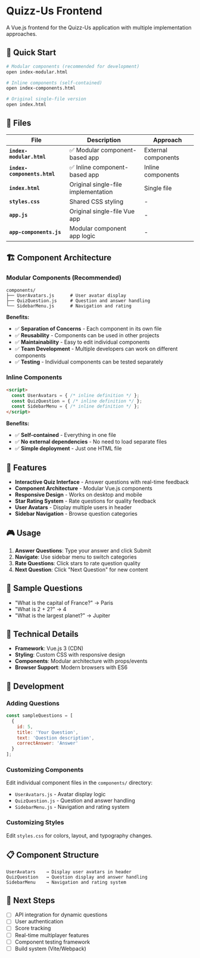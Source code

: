 # Quizz-Us Frontend

A Vue.js frontend for the Quizz-Us application with multiple implementation approaches.

## 🚀 Quick Start

```bash
# Modular components (recommended for development)
open index-modular.html

# Inline components (self-contained)
open index-components.html

# Original single-file version
open index.html
```

## 📁 Files

| File | Description | Approach |
|------|-------------|----------|
| **`index-modular.html`** | ✅ Modular component-based app | External components |
| **`index-components.html`** | ✅ Inline component-based app | Inline components |
| **`index.html`** | Original single-file implementation | Single file |
| **`styles.css`** | Shared CSS styling | - |
| **`app.js`** | Original single-file Vue app | - |
| **`app-components.js`** | Modular component app logic | - |

## 🏗️ Component Architecture

### Modular Components (Recommended)
```
components/
├── UserAvatars.js      # User avatar display
├── QuizQuestion.js     # Question and answer handling
└── SidebarMenu.js      # Navigation and rating
```

**Benefits:**
- ✅ **Separation of Concerns** - Each component in its own file
- ✅ **Reusability** - Components can be used in other projects
- ✅ **Maintainability** - Easy to edit individual components
- ✅ **Team Development** - Multiple developers can work on different components
- ✅ **Testing** - Individual components can be tested separately

### Inline Components
```html
<script>
  const UserAvatars = { /* inline definition */ };
  const QuizQuestion = { /* inline definition */ };
  const SidebarMenu = { /* inline definition */ };
</script>
```

**Benefits:**
- ✅ **Self-contained** - Everything in one file
- ✅ **No external dependencies** - No need to load separate files
- ✅ **Simple deployment** - Just one HTML file

## 🎯 Features

- **Interactive Quiz Interface** - Answer questions with real-time feedback
- **Component Architecture** - Modular Vue.js components
- **Responsive Design** - Works on desktop and mobile
- **Star Rating System** - Rate questions for quality feedback
- **User Avatars** - Display multiple users in header
- **Sidebar Navigation** - Browse question categories

## 🎮 Usage

1. **Answer Questions**: Type your answer and click Submit
2. **Navigate**: Use sidebar menu to switch categories  
3. **Rate Questions**: Click stars to rate question quality
4. **Next Question**: Click "Next Question" for new content

## 📱 Sample Questions

- "What is the capital of France?" → Paris
- "What is 2 + 2?" → 4
- "What is the largest planet?" → Jupiter

## 🔧 Technical Details

- **Framework**: Vue.js 3 (CDN)
- **Styling**: Custom CSS with responsive design
- **Components**: Modular architecture with props/events
- **Browser Support**: Modern browsers with ES6

## 🚀 Development

### Adding Questions
```javascript
const sampleQuestions = [
  {
    id: 5,
    title: 'Your Question',
    text: 'Question description',
    correctAnswer: 'Answer'
  }
];
```

### Customizing Components
Edit individual component files in the `components/` directory:
- `UserAvatars.js` - Avatar display logic
- `QuizQuestion.js` - Question and answer handling
- `SidebarMenu.js` - Navigation and rating system

### Customizing Styles
Edit `styles.css` for colors, layout, and typography changes.

## 📋 Component Structure

```
UserAvatars    → Display user avatars in header
QuizQuestion   → Question display and answer handling  
SidebarMenu    → Navigation and rating system
```

## 🎯 Next Steps

- [ ] API integration for dynamic questions
- [ ] User authentication
- [ ] Score tracking
- [ ] Real-time multiplayer features
- [ ] Component testing framework
- [ ] Build system (Vite/Webpack)
